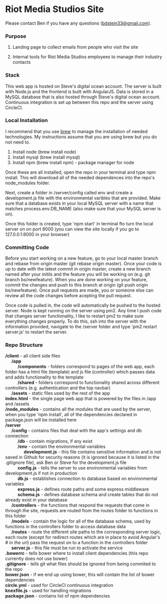 #  Riot Media Studios Site

Please contact Ben if you have any questions (bdstein33@gmail.com).

### Purpose

1. Landing page to collect emails from people who visit the site

2. Internal tools for Riot Media Studios employees to manage their industry contacts

### Stack

This web app is hosted on Steve's digital ocean account. The server is built with Node.js and the frontend is built with AngularJS. Data is stored in a MySQL database that is also hosted through Steve's digital ocean account. Continuous integration is set up between this repo and the server using CircleCI.

### Local Installation

I recommend that you use [brew](http://www.howtogeek.com/211541/homebrew-for-os-x-easily-installs-desktop-apps-and-terminal-utilities/) to manage the installation of needed technologies. My instructions assume that you are using brew but you do not need to.

1. Install node (brew install node)
2. Install mysql (brew install mysql)
3. Install npm (brew install npm) - package manager for node

Once these are all installed, open the repo in your terminal and type npm install. This will download all of the needed dependences into the repo's node_modules folder.


Next, create a folder in /server/config called env and create a development.js file with the environmental varibles that are provided.  Make sure that a database exists in your local MySQL server with a name that matches process.env.DB_NAME (also make sure that your MySQL server is on).


Once this folder is created, type 'npm start' in terminal fto turn the local server on on port 8000 (you can view the site locally if you go to 127.0.0.1:8000 in your browser)  


### Committing Code

Before you start working on a new feature, go to your local master branch and rebase from origin master (git rebase origin master). Once your code is up to date with the latest commit in origin master, create a new branch named after your initils and the feature you will be working on (e.g. git branch bs/newfeature). When you are done working on your feature, commit the changes and push to this branch at origin (git push origin bs/newfeature). Once pull requests are made, you or someone else can review all the code changes before acepting the pull request.

Once code is pulled in, the code will automatically be pushed to the hosted server.  Node is kept running on the server using pm2.  Any time I push code that changes server functionality, I like to restart pm2 to make sure everything changes properly.  To do this, ssh into the server with the information provided, navigate to the /server folder and type 'pm2 restart server.js' to restart the server.

### Repo Structure

**/client** - all client side files
  <br />&nbsp;&nbsp;&nbsp;&nbsp;&nbsp;**/app**
    <br />&nbsp;&nbsp;&nbsp;&nbsp;&nbsp;&nbsp;&nbsp;&nbsp;&nbsp;&nbsp;**/components** - folders correspond to pages of the web app, each folder has a html file (template) and js file (controller) which passes data and adds functionality to the template
    <br />&nbsp;&nbsp;&nbsp;&nbsp;&nbsp;&nbsp;&nbsp;&nbsp;&nbsp;&nbsp;**/shared** - folders correspond to functionality shared across different controllers (e.g. authentication and the top navbar)
  <br />&nbsp;&nbsp;&nbsp;&nbsp;&nbsp;**/assets** - static files used by the rest of the app
  <br />**index.html** - the single page web app that is powered by the files in /app and /assets
<br />**/node_modules** - contains all the modules that are used by the server, when you type 'npm install', all of the dependencies declared in package.json will be installed here
<br />**/server**
  <br />&nbsp;&nbsp;&nbsp;&nbsp;&nbsp;**/config** - contains files that deal with the app's settings and db connection
    <br />&nbsp;&nbsp;&nbsp;&nbsp;&nbsp;&nbsp;&nbsp;&nbsp;&nbsp;&nbsp;**/db** - contain migrations, if any exist
    <br />&nbsp;&nbsp;&nbsp;&nbsp;&nbsp;&nbsp;&nbsp;&nbsp;&nbsp;&nbsp;**/env** - contain the environmental variables
      <br />&nbsp;&nbsp;&nbsp;&nbsp;&nbsp;&nbsp;&nbsp;&nbsp;&nbsp;&nbsp;&nbsp;&nbsp;&nbsp;&nbsp;&nbsp;**development.js** - this file contains sensitive information and is not saved in Github for security reasons (it is ignored because it is listed in the .gitignore file), ask Ben or Steve for the development.js file
    <br />&nbsp;&nbsp;&nbsp;&nbsp;&nbsp;&nbsp;&nbsp;&nbsp;&nbsp;&nbsp;**config.js** - tells the server to use environmental variables from development.js if not in production
    <br />&nbsp;&nbsp;&nbsp;&nbsp;&nbsp;&nbsp;&nbsp;&nbsp;&nbsp;&nbsp;**db.js** - establishes connection to database based on environmental variables
    <br />&nbsp;&nbsp;&nbsp;&nbsp;&nbsp;&nbsp;&nbsp;&nbsp;&nbsp;&nbsp;**express.js** - defines route paths and some express middleware
    <br />&nbsp;&nbsp;&nbsp;&nbsp;&nbsp;&nbsp;&nbsp;&nbsp;&nbsp;&nbsp;**schema.js** - defines database schema and create tables that do not already exist in your database
  <br />&nbsp;&nbsp;&nbsp;&nbsp;&nbsp;**/controllers** - the functions that respond the requests that come in through the site, requests are routed from the routes folder to functions in this folder 
  <br />&nbsp;&nbsp;&nbsp;&nbsp;&nbsp;**/models** - contain the logic for all of the database schema, used by functions in the controllers folder to access database data
  <br />&nbsp;&nbsp;&nbsp;&nbsp;&nbsp;**/routes** - route the different site paths to the corresponding server logic, each route (except for redirect routes which are in place to avoid Angular's # in the url) pass the request on to a function in the controllers folder
  <br />&nbsp;&nbsp;&nbsp;&nbsp;&nbsp;**server.js** - this file must be run to activate the service
<br />**.bowerrc** - tells bower where to install client dependencies (this repo currently does not use bower)
<br />**.gitignore** - tells git what files should be ignored from being commited to the repo
<br />**bower.json** - if we end up using bower, this will contain the list of bower dependencies
<br />**circle.yml** - used for CircleCI continuous integration
<br />**knexfile.js** - used for handling migrations
<br />**package.json** - contains list of npm dependencies



